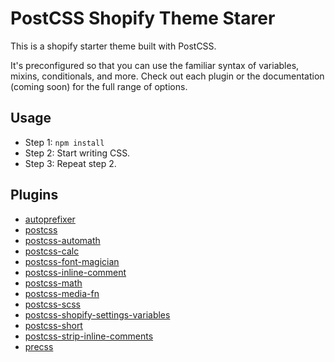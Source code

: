 # PostCSS Shopify Theme Starer

This is a shopify starter theme built with PostCSS.

It's preconfigured so that you can use the familiar syntax of variables, mixins, conditionals, and more. Check out each plugin or the documentation (coming soon) for the full range of options.

## Usage

- Step 1: `npm install`
- Step 2: Start writing CSS.
- Step 3: Repeat step 2.


## Plugins

- [autoprefixer](https://github.com/postcss/autoprefixer)
- [postcss](https://github.com/postcss/postcss)
- [postcss-automath](https://github.com/EverledgerIO/postcss-automath)
- [postcss-calc](https://github.com/postcss/postcss-calc)
- [postcss-font-magician](https://github.com/jonathantneal/postcss-font-magician)
- [postcss-inline-comment](https://github.com/moczolaszlo/postcss-inline-comment)
- [postcss-math](https://github.com/shauns/postcss-math)
- [postcss-media-fn](https://github.com/jonathantneal/postcss-media-fn)
- [postcss-scss](https://github.com/postcss/postcss-scss)
- [postcss-shopify-settings-variables](https://github.com/bit3725/postcss-shopify-settings-variables)
- [postcss-short](https://github.com/jonathantneal/postcss-short)
- [postcss-strip-inline-comments](https://github.com/mummybot/postcss-strip-inline-comments)
- [precss](https://github.com/jonathantneal/precss)
